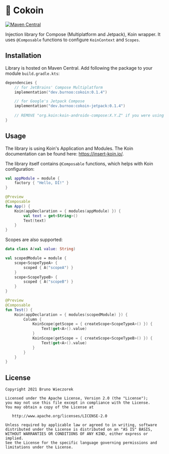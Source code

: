 # 🥥 Cokoin
[![Maven Central](https://img.shields.io/maven-central/v/dev.burnoo/cokoin)](https://search.maven.org/search?q=dev.burnoo.cokoin)

Injection library for Compose (Multiplatform and Jetpack), Koin wrapper.
It uses `@Composable` functions to configure `KoinContext` and `Scopes`.

## Installation
Library is hosted on Maven Central. Add following the package to your module `build.gradle.kts`:
```kotlin
dependencies {
    // for JetBrains' Compose Multiplatform
    implementation("dev.burnoo:cokoin:0.1.4")

    // for Google's Jetpack Compose
    implementation("dev.burnoo:cokoin-jetpack:0.1.4")
    
    // REMOVE "org.koin:koin-androidx-compose:X.Y.Z" if you were using it
}
```

## Usage
The library is using Koin's Application and Modules. The Koin documentation can be found here: https://insert-koin.io/.

The library itself contains `@Composable` functions, which helps with Koin configuration:
```kotlin
val appModule = module {
    factory { "Hello, DI!" }
}

@Preview
@Composable
fun App() {
    Koin(appDeclaration = { modules(appModule) }) {
        val text = get<String>()
        Text(text)
    }
}
```
Scopes are also supported:
```kotlin
data class A(val value: String)

val scopedModule = module {
    scope<ScopeTypeA> {
        scoped { A("scopeA") }
    }
    scope<ScopeTypeB> {
        scoped { A("scopeB") }
    }
}

@Preview
@Composable
fun Test() {
    Koin(appDeclaration = { modules(scopedModule) }) {
        Column {
            KoinScope(getScope = { createScope<ScopeTypeA>() }) {
                Text(get<A>().value)
            }
            KoinScope(getScope = { createScope<ScopeTypeB>() }) {
                Text(get<A>().value)
            }
        }
    }
}
```
## License
```
Copyright 2021 Bruno Wieczorek

Licensed under the Apache License, Version 2.0 (the "License");
you may not use this file except in compliance with the License.
You may obtain a copy of the License at

   http://www.apache.org/licenses/LICENSE-2.0

Unless required by applicable law or agreed to in writing, software
distributed under the License is distributed on an "AS IS" BASIS,
WITHOUT WARRANTIES OR CONDITIONS OF ANY KIND, either express or implied.
See the License for the specific language governing permissions and
limitations under the License.
```